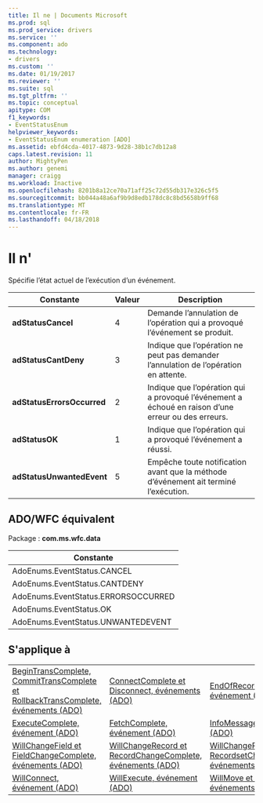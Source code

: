 ```yaml
---
title: Il ne | Documents Microsoft
ms.prod: sql
ms.prod_service: drivers
ms.service: ''
ms.component: ado
ms.technology:
- drivers
ms.custom: ''
ms.date: 01/19/2017
ms.reviewer: ''
ms.suite: sql
ms.tgt_pltfrm: ''
ms.topic: conceptual
apitype: COM
f1_keywords:
- EventStatusEnum
helpviewer_keywords:
- EventStatusEnum enumeration [ADO]
ms.assetid: ebfd4cda-4017-4873-9d28-38b1c7db12a8
caps.latest.revision: 11
author: MightyPen
ms.author: genemi
manager: craigg
ms.workload: Inactive
ms.openlocfilehash: 8201b8a12ce70a71aff25c72d55db317e326c5f5
ms.sourcegitcommit: bb044a48a6af9b9d8edb178dc8c8bd5658b9ff68
ms.translationtype: MT
ms.contentlocale: fr-FR
ms.lasthandoff: 04/18/2018
---
```

# <a name="eventstatusenum"></a>Il n'
Spécifie l’état actuel de l’exécution d’un événement.  
  
|Constante|Valeur| Description|  
|--------------|-----------|-----------------|  
|**adStatusCancel**|4|Demande l’annulation de l’opération qui a provoqué l’événement se produit.|  
|**adStatusCantDeny**|3|Indique que l’opération ne peut pas demander l’annulation de l’opération en attente.|  
|**adStatusErrorsOccurred**|2|Indique que l’opération qui a provoqué l’événement a échoué en raison d’une erreur ou des erreurs.|  
|**adStatusOK**|1|Indique que l’opération qui a provoqué l’événement a réussi.|  
|**adStatusUnwantedEvent**|5|Empêche toute notification avant que la méthode d’événement ait terminé l’exécution.|  
  
## <a name="adowfc-equivalent"></a>ADO/WFC équivalent  
 Package : **com.ms.wfc.data**  
  
|Constante|  
|--------------|  
|AdoEnums.EventStatus.CANCEL|  
|AdoEnums.EventStatus.CANTDENY|  
|AdoEnums.EventStatus.ERRORSOCCURRED|  
|AdoEnums.EventStatus.OK|  
|AdoEnums.EventStatus.UNWANTEDEVENT|  
  
## <a name="applies-to"></a>S'applique à  
  
||||  
|-|-|-|  
|[BeginTransComplete, CommitTransComplete et RollbackTransComplete, événements (ADO)](../../../ado/reference/ado-api/begintranscomplete-committranscomplete-and-rollbacktranscomplete-events-ado.md)|[ConnectComplete et Disconnect, événements (ADO)](../../../ado/reference/ado-api/connectcomplete-and-disconnect-events-ado.md)|[EndOfRecordset, événement (ADO)](../../../ado/reference/ado-api/endofrecordset-event-ado.md)|  
|[ExecuteComplete, événement (ADO)](../../../ado/reference/ado-api/executecomplete-event-ado.md)|[FetchComplete, événement (ADO)](../../../ado/reference/ado-api/fetchcomplete-event-ado.md)|[InfoMessage, événement (ADO)](../../../ado/reference/ado-api/infomessage-event-ado.md)|  
|[WillChangeField et FieldChangeComplete, événements (ADO)](../../../ado/reference/ado-api/willchangefield-and-fieldchangecomplete-events-ado.md)|[WillChangeRecord et RecordChangeComplete, événements (ADO)](../../../ado/reference/ado-api/willchangerecord-and-recordchangecomplete-events-ado.md)|[WillChangeRecordset et RecordsetChangeComplete, événements (ADO)](../../../ado/reference/ado-api/willchangerecordset-and-recordsetchangecomplete-events-ado.md)|  
|[WillConnect, événement (ADO)](../../../ado/reference/ado-api/willconnect-event-ado.md)|[WillExecute, événement (ADO)](../../../ado/reference/ado-api/willexecute-event-ado.md)|[WillMove et MoveComplete, événements (ADO)](../../../ado/reference/ado-api/willmove-and-movecomplete-events-ado.md)|
